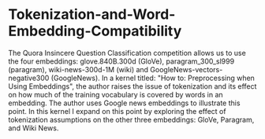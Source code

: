# Tokenization-and-Word-Embedding-Compatibility
The Quora Insincere Question Classification competition allows us to use the four embeddings: glove.840B.300d (GloVe), paragram_300_sl999 (paragram), wiki-news-300d-1M (wiki) and GoogleNews-vectors-negative300 (GoogleNews). In a kernel titled: "How to: Preprocessing when Using Embeddings", the author raises the issue of tokenization and its effect on how much of the training vocabulary is covered by words in an embedding. The author uses Google news embeddings to illustrate this point. In this kernel I expand on this point by exploring the effect of tokenization assumptions on the other three embeddings: GloVe, Paragram, and Wiki News.
